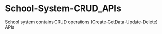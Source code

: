 # School-System-CRUD_APIs
School system contains CRUD operations (Create-GetData-Update-Delete) APIs
